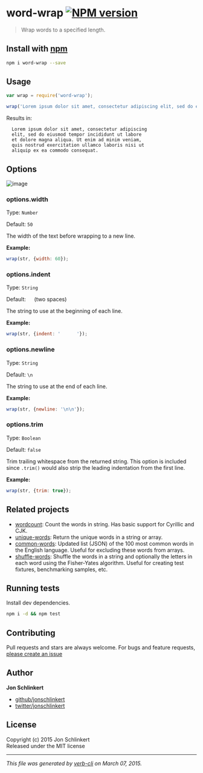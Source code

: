 # word-wrap [![NPM version](https://badge.fury.io/js/word-wrap.svg)](http://badge.fury.io/js/word-wrap)

> Wrap words to a specified length.

## Install with [npm](npmjs.org)

```bash
npm i word-wrap --save
```


## Usage

```js
var wrap = require('word-wrap');

wrap('Lorem ipsum dolor sit amet, consectetur adipiscing elit, sed do eiusmod tempor incididunt ut labore et dolore magna aliqua. Ut enim ad minim veniam, quis nostrud exercitation ullamco laboris nisi ut aliquip ex ea commodo consequat.');
```

Results in:

```
  Lorem ipsum dolor sit amet, consectetur adipiscing
  elit, sed do eiusmod tempor incididunt ut labore
  et dolore magna aliqua. Ut enim ad minim veniam,
  quis nostrud exercitation ullamco laboris nisi ut
  aliquip ex ea commodo consequat.
```


## Options

![image](https://cloud.githubusercontent.com/assets/383994/6543728/7a381c08-c4f6-11e4-8b7d-b6ba197569c9.png)


### options.width

Type: `Number`

Default: `50`

The width of the text before wrapping to a new line.

**Example:**

```js
wrap(str, {width: 60});
```


### options.indent

Type: `String`

Default: `  ` (two spaces)

The string to use at the beginning of each line.

**Example:**

```js
wrap(str, {indent: '      '});
```


### options.newline

Type: `String`

Default: `\n`

The string to use at the end of each line.

**Example:**

```js
wrap(str, {newline: '\n\n'});
```


### options.trim

Type: `Boolean`

Default: `false`

Trim trailing whitespace from the returned string. This option is included since `.trim()` would also strip the leading indentation from the first line.

**Example:**

```js
wrap(str, {trim: true});
```


## Related projects
* [wordcount](https://github.com/jonschlinkert/wordcount): Count the words in string. Has basic support for Cyrillic and CJK.
* [unique-words](https://github.com/jonschlinkert/unique-words): Return the unique words in a string or array.
* [common-words](https://github.com/jonschlinkert/common-words): Updated list (JSON) of the 100 most common words in the English language. Useful for excluding these words from arrays.
* [shuffle-words](https://github.com/jonschlinkert/shuffle-words): Shuffle the words in a string and optionally the letters in each word using the Fisher-Yates algorithm. Useful for creating test fixtures, benchmarking samples, etc.  

## Running tests
Install dev dependencies.

```bash
npm i -d && npm test
```


## Contributing
Pull requests and stars are always welcome. For bugs and feature requests, [please create an issue](https://github.com/jonschlinkert/word-wrap/issues)


## Author

**Jon Schlinkert**
 
+ [github/jonschlinkert](https://github.com/jonschlinkert)
+ [twitter/jonschlinkert](http://twitter.com/jonschlinkert) 

## License
Copyright (c) 2015 Jon Schlinkert  
Released under the MIT license

***

_This file was generated by [verb-cli](https://github.com/assemble/verb-cli) on March 07, 2015._
